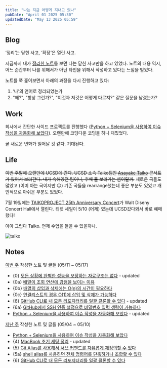 ```yaml
---
title: "나는 지금 어떻게 지내고 있나"
pubDate: "April 01 2025 05:30"
updatedDate: "May 13 2025 05:59"
---
```


## Blog
‘정리’는 닫힌 사고, ‘확장’은 열린 사고.

지금까지 내가 [정리한 노트](/note)를 보면 나는 닫힌 사고만을 하고 있었다. 노트의 내용 역시, 어느 순간부터 나를 위해서가 아닌 타인을 위해서 작성하고 있다는 느낌을 받았다. 

노트를 쭉 훑어보면서 아래의 과정을 다시 진행하고 있다: 
1. ‘나’의 언어로 정리되었는가
2. "왜?", "항상 그런가?", "이것과 저것은 어떻게 다르지?" 같은 질문을 남겼는가?


## Work
회사에서 간단한 사이드 프로젝트를 진행했다 ([Python + Selenium을 사용하여 이슈 작성을 자동화해 보았다](/writing/13)). 오랜만에 코딩다운 코딩을 하니 재밌었다.

곧 새로운 변화가 일어날 것 같다. 기대된다.


## Life

~~이번 주말에 오랜만에 UCSD에 간다. UCSD 소속 Taiko팀인 [Asayake Taiko](https://asayaketaiko.com/) 콘서트가 있어서 보러간다. 내가 속해있던 팀이니, 후배 들 보러가는 셈이랄까.~~ 새로운 곡들도 많았고 (이미 아는 곡이지만 😛) 기존 곡들을 rearrange했는데 좋은 부분도 있었고 개인적으로 아쉬운 부분도 있었다. 

7월 19일에는 [TAIKOPROJECT 25th Anniversary Concert](https://www.musiccenter.org/tickets-free-events/lease-events/taikoproject-25th-anniversary-concert/)가 Walt Diseny Concert Hall에서 열린다. 티켓 세일이 5/10 (어제) 였는데 UCSD갔다와서 바로 예매했다!

아아 그립다 Taiko. 언제 수업을 들을 수 있을까나.

![taiko](/images/now_taiko.gif)

## Notes

<u>이번 주</u> 작성한 노트 및 글들 (05/11 ~ 05/17)
- {0} [모든 상황에 완벽한 성능을 보장하는 자료구조는 없다](/note/240610164501) - updated
- {0a} [배열이 조회 연산에 강점을 보이는 이유](/note/250511090805)
- {0b} [배열의 삽입과 삭제에는 O(n)의 시간이 필요하다](/note/250512043750)
- {0c} [연결리스트의 경우 O(1)에 삽입 및 삭제가 가능하다](/note/250513050442)
- {6} [GitHub CLI로 내 모든 리포지터리를 일괄 클론할 수 있다](/note/240430161508) - updated
- {6a} [GitHub에서 SSH 인증 설정으로 비밀번호 입력 생략이 가능하다](/note/250511131550)
- [Python + Selenium을 사용하여 이슈 작성을 자동화해 보았다](/writing/13) - updated

<u>지난 주</u> 작성한 노트 및 글들 (05/04 ~ 05/10)
- [Python + Selenium을 사용하여 이슈 작성을 자동화해 보았다](/writing/13)
- {4} [MacBook 초기 세팅 정리](/note/250208110343) - updated
- {5} [Git Alias를 사용해서 서브 커맨드를 자유롭게 재정의할 수 있다](/note/240501151544)
- {5a} [shell alias를 사용하면 전체 명령어를 단축하거나 조합할 수 있다](/note/250509063603)
- {6} [GitHub CLI로 내 모든 리포지터리를 일괄 클론할 수 있다](/note/240430161508)
